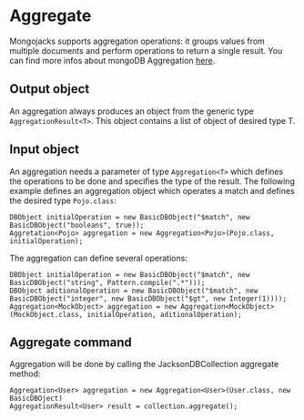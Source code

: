 Aggregate
=========

Mongojacks supports aggregation operations: it groups values from multiple documents and perform operations to return a single result. You can find more infos about mongoDB Aggregation [here](http://docs.mongodb.org/manual/aggregation/).

Output object
-------------
An aggregation always produces an object from the generic type `AggregationResult<T>`. This object contains a list of object of desired type T.

Input object
------------
An aggregation needs a parameter of type `Aggregation<T>` which defines the operations to be done and specifies the type of the result. The following example defines an aggregation object which operates a match and defines the desired type `Pojo.class`:

```
DBObject initialOperation = new BasicDBObject("$match", new BasicDBObject("booleans", true));
Aggretation<Pojo> aggregation = new Aggregation<Pojo>(Pojo.class, initialOperation);
```

The aggregation can define several operations:

```
DBObject initialOperation = new BasicDBObject("$match", new BasicDBObject("string", Pattern.compile(".*")));
DBObject aditionalOperation = new BasicDBObject("$match", new BasicDBObject("integer", new BasicDBObject("$gt", new Integer(1))));
Aggregation<MockObject> aggregation = new Aggregation<MockObject>(MockObject.class, initialOperation, aditionalOperation);
```

Aggregate command
-----------------
Aggregation will be done by calling the JacksonDBCollection aggregate method:

```
Aggregation<User> aggregation = new Aggregation<User>(User.class, new BasicDBOject)
AggregationResult<User> result = collection.aggregate();
```
